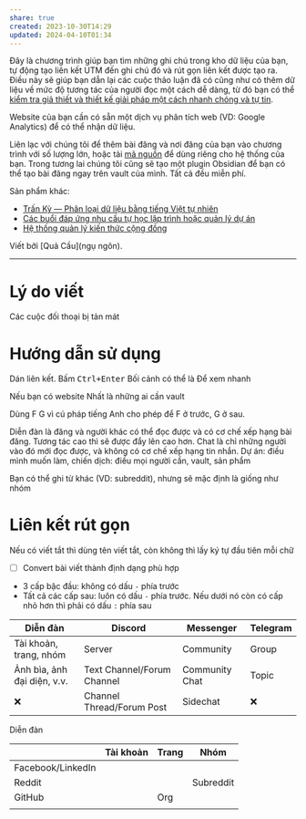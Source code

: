 ```yaml
---
share: true
created: 2023-10-30T14:29
updated: 2024-04-10T01:34
---
```

Đây là chương trình giúp bạn tìm những ghi chú trong kho dữ liệu của bạn, tự động tạo liên kết UTM đến ghi chú đó và rút gọn liên kết được tạo ra. Điều này sẽ giúp bạn dẫn lại các cuộc thảo luận đã có cũng như có thêm dữ liệu về mức độ tương tác của người đọc một cách dễ dàng, từ đó bạn có thể [kiểm tra giả thiết và thiết kế giải pháp một cách nhanh chóng và tự tin](https://worrydream.com/LadderOfAbstraction/).

Website của bạn cần có sẵn một dịch vụ phân tích web (VD: Google Analytics) để có thể nhận dữ liệu.

Liên lạc với chúng tôi để thêm bài đăng và nơi đăng của bạn vào chương trình với số lượng lớn, hoặc tải [mã nguồn](https://github.com/QuaCau-TheSphere/CW-rut-gon-utm) để dùng riêng cho hệ thống của bạn. Trong tương lai chúng tôi cũng sẽ tạo một plugin Obsidian để bạn có thể tạo bài đăng ngay trên vault của mình. Tất cả đều miễn phí.

Sản phẩm khác:
- [Trấn Kỳ — Phân loại dữ liệu bằng tiếng Việt tự nhiên](https://tranky.deno.dev)
- [Các buổi đáp ứng nhu cầu tự học lập trình hoặc quản lý dự án](https://quảcầu.cc/cac-buoi-dap-ung-nhu-cau-hoc-cach-su-dung-cong-cu-va-tu-duy-lap-trinh-cho-nhu-cau-ca-nhan-hoac-nghien-cuu/)
- [Hệ thống quản lý kiến thức cộng đồng](https://obsidian.quảcầu.cc/%F0%9F%93%90%20d%E1%BB%B1%20%C3%A1n/c%C3%B4ng%20c%E1%BB%A5%20cho%20h%E1%BB%87%20sinh%20th%C3%A1i/9%20blog/t%E1%BB%AB%20vi%E1%BB%87c%20l%C6%B0u%20d%E1%BB%AF%20li%E1%BB%87u%20t%E1%BA%A1i%20ch%E1%BB%97%20%C4%91%E1%BA%BFn%20s%E1%BB%B1%20h%E1%BB%A3p%20t%C3%A1c%20%C4%91a%20ph%C6%B0%C6%A1ng%20v%C3%A0%20li%C3%AAn%20ng%C3%A0nh%20v%C3%A0%20n%E1%BB%81n%20kinh%20t%E1%BA%BF%20kh%C3%B4ng%20d%C3%B9ng%20ti%E1%BB%81n/)

Viết bởi [Quả Cầu](ngụ ngôn).


---
# Lý do viết 
Các cuộc đối thoại bị tản mát

# Hướng dẫn sử dụng
Dán liên kết. Bấm <kbd>Ctrl+Enter</kbd>
Bối cảnh có thể là 
Để xem nhanh 

Nếu bạn có website 
Nhất là những ai cần vault

Dùng F G vì cú pháp tiếng Anh cho phép để F ở trước, G ở sau.

Diễn đàn là đăng và người khác có thể đọc được và có cơ chế xếp hạng bài đăng. Tương tác cao thì sẽ được đẩy lên cao hơn. Chat là chỉ những người vào đó mới đọc được, và không có cơ chế xếp hạng tin nhắn.
Dự án: điều mình muốn làm, chiến dịch: điều mọi người cần, vault, sản phẩm

Bạn có thể ghi từ khác (VD: subreddit), nhưng sẽ mặc định là giống như nhóm
# Liên kết rút gọn
Nếu có viết tắt thì dùng tên viết tắt, còn không thì lấy ký tự đầu tiên mỗi chữ

- [ ] Convert bài viết thành định dạng phù hợp

- 3 cấp bậc đầu: không có dấu `-` phía trước
- Tất cả các cấp sau: luôn có dấu `-` phía trước. Nếu dưới nó còn có cấp nhỏ hơn thì phải có dấu `:` phía sau

| Diễn đàn                    | Discord                    | Messenger      | Telegram |
| --------------------------- | -------------------------- | -------------- | -------- |
| Tài khoản, trang, nhóm      | Server                     | Community      | Group    |
| Ảnh bìa, ảnh đại diện, v.v. | Text Channel/Forum Channel | Community Chat | Topic    |
| ❌                          | Channel Thread/Forum Post  | Sidechat       | ❌       |


Diễn đàn

|                   | Tài khoản | Trang | Nhóm      |
| ----------------- | --------- | ----- | --------- |
| Facebook/LinkedIn |           |       |           |
| Reddit            |           |       | Subreddit |
| GitHub            |           | Org   |           |
|                   |           |       |           |


